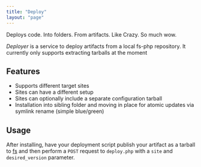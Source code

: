```yaml
---
title: "Deploy"
layout: "page"
---
```


Deploys code. Into folders. From artifacts. Like Crazy. So much wow.

_Deployer_ is a service to deploy artifacts from a local fs-php repository. It currently only supports extracting tarballs at the moment

## Features

* Supports different target sites
* Sites can have a different setup
* Sites can optionally include a separate configuration tarball
* Installation into sibling folder and moving in place for atomic updates via symlink rename (simple blue/green)

## Usage

After installing, have your deployment script publish your artifact as a tarball to [fs](fs.html) and then perform a `POST` request to `deploy.php` with a `site` and `desired_version` parameter.